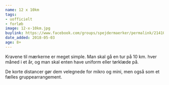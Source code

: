 ```yaml
---
name: 12 x 10km
tags:
- uofficielt
- forløb
image: 12-x-10km.jpg
buylink: https://www.facebook.com/groups/spejdermaerker/permalink/2141069462791758/
date_added: 2018-05-03
age: 8+
---
```

Kravene til mærkerne er meget simple. Man skal gå en tur på 10 km. hver måned i et år, og man skal enten have uniform eller tørklæde på.

De korte distancer gør dem velegnede for mikro og mini, men også som et fælles gruppearrangement.